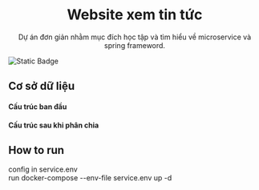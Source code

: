 <h1 align="center" id="title">Website xem tin tức</h1>
<p id="description" align="center">Dự án đơn giản nhằm mục đích học tập và tìm hiểu về microservice và spring frameword.</p>
<img alt="Static Badge" align="center" src="[https://img.shields.io/badge/:badgeContent](https://img.shields.io/badge/Spring_Boot-6DB33F?style=for-the-badge&logo=spring-boot&logoColor=white)">
<h2>Cơ sở dữ liệu</h2>
<h4>Cấu trúc ban đầu</h4>
<h4>Cấu trúc sau khi phân chia</h4>
<h2>How to run</h2>
config in service.env <br>
run docker-compose --env-file service.env up -d
